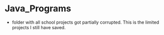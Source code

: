 # Java_Programs
- folder with all school projects got partially corrupted.  This is the limited projects I still have saved.
